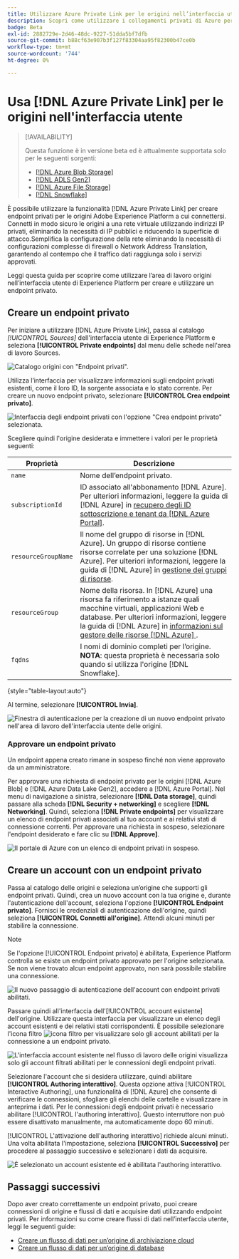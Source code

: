```yaml
---
title: Utilizzare Azure Private Link per le origini nell’interfaccia utente
description: Scopri come utilizzare i collegamenti privati di Azure per le origini nell’interfaccia utente di Experience Platform.
badge: Beta
exl-id: 2882729e-2d46-48dc-9227-51dda5bf7dfb
source-git-commit: b88cf63e907b3f127f83304aa95f82300b47ce0b
workflow-type: tm+mt
source-wordcount: '744'
ht-degree: 0%

---
```


# Usa [!DNL Azure Private Link] per le origini nell&#39;interfaccia utente

>[!AVAILABILITY]
>
>Questa funzione è in versione beta ed è attualmente supportata solo per le seguenti sorgenti:
>
>* [[!DNL Azure Blob Storage]](../../connectors/cloud-storage/blob.md)
>* [[!DNL ADLS Gen2]](../../connectors/cloud-storage/adls-gen2.md)
>* [[!DNL Azure File Storage]](../../connectors/cloud-storage/azure-file-storage.md)
>* [[!DNL Snowflake]](../../connectors/databases/snowflake.md)

È possibile utilizzare la funzionalità [!DNL Azure Private Link] per creare endpoint privati per le origini Adobe Experience Platform a cui connettersi. Connetti in modo sicuro le origini a una rete virtuale utilizzando indirizzi IP privati, eliminando la necessità di IP pubblici e riducendo la superficie di attacco.Semplifica la configurazione della rete eliminando la necessità di configurazioni complesse di firewall o Network Address Translation, garantendo al contempo che il traffico dati raggiunga solo i servizi approvati.

Leggi questa guida per scoprire come utilizzare l’area di lavoro origini nell’interfaccia utente di Experience Platform per creare e utilizzare un endpoint privato.

## Creare un endpoint privato

Per iniziare a utilizzare [!DNL Azure Private Link], passa al catalogo *[!UICONTROL Sources]* dell&#39;interfaccia utente di Experience Platform e seleziona **[!UICONTROL Private endpoints]** dal menu delle schede nell&#39;area di lavoro Sources.

![Catalogo origini con &quot;Endpoint privati&quot;.](../../images/tutorials/private-links/catalog.png)

Utilizza l’interfaccia per visualizzare informazioni sugli endpoint privati esistenti, come il loro ID, la sorgente associata e lo stato corrente. Per creare un nuovo endpoint privato, selezionare **[!UICONTROL Crea endpoint privato]**.

![Interfaccia degli endpoint privati con l&#39;opzione &quot;Crea endpoint privato&quot; selezionata.](../../images/tutorials/private-links/private-endpoints.png)

Scegliere quindi l&#39;origine desiderata e immettere i valori per le proprietà seguenti:

| Proprietà | Descrizione |
| --- | --- |
| `name` | Nome dell’endpoint privato. |
| `subscriptionId` | ID associato all&#39;abbonamento [!DNL Azure]. Per ulteriori informazioni, leggere la guida di [!DNL Azure] in [recupero degli ID sottoscrizione e tenant da  [!DNL Azure Portal]](https://learn.microsoft.com/en-us/azure/azure-portal/get-subscription-tenant-id). |
| `resourceGroupName` | Il nome del gruppo di risorse in [!DNL Azure]. Un gruppo di risorse contiene risorse correlate per una soluzione [!DNL Azure]. Per ulteriori informazioni, leggere la guida di [!DNL Azure] in [gestione dei gruppi di risorse](https://learn.microsoft.com/en-us/azure/azure-resource-manager/management/manage-resource-groups-portal). |
| `resourceGroup` | Nome della risorsa. In [!DNL Azure] una risorsa fa riferimento a istanze quali macchine virtuali, applicazioni Web e database. Per ulteriori informazioni, leggere la guida di [!DNL Azure] in [informazioni sul gestore delle risorse [!DNL Azure] ](https://learn.microsoft.com/en-us/azure/azure-resource-manager/management/overview). |
| `fqdns` | I nomi di dominio completi per l’origine. **NOTA**: questa proprietà è necessaria solo quando si utilizza l&#39;origine [!DNL Snowflake]. |

{style="table-layout:auto"}

Al termine, selezionare **[!UICONTROL Invia]**.

![Finestra di autenticazione per la creazione di un nuovo endpoint privato nell&#39;area di lavoro dell&#39;interfaccia utente delle origini.](../../images/tutorials/private-links/create-private-endpoint.png)

### Approvare un endpoint privato

Un endpoint appena creato rimane in sospeso finché non viene approvato da un amministratore.

Per approvare una richiesta di endpoint privato per le origini [!DNL Azure Blob] e [!DNL Azure Data Lake Gen2], accedere a [!DNL Azure Portal]. Nel menu di navigazione a sinistra, selezionare **[!DNL Data storage]**, quindi passare alla scheda **[!DNL Security + networking]** e scegliere **[!DNL Networking]**. Quindi, seleziona **[!DNL Private endpoints]** per visualizzare un elenco di endpoint privati associati al tuo account e ai relativi stati di connessione correnti. Per approvare una richiesta in sospeso, selezionare l&#39;endpoint desiderato e fare clic su **[!DNL Approve]**.

![Il portale di Azure con un elenco di endpoint privati in sospeso.](../../images/tutorials/private-links/azure.png)

## Creare un account con un endpoint privato

Passa al catalogo delle origini e seleziona un’origine che supporti gli endpoint privati. Quindi, crea un nuovo account con la tua origine e, durante l&#39;autenticazione dell&#39;account, seleziona l&#39;opzione **[!UICONTROL Endpoint privato]**. Fornisci le credenziali di autenticazione dell&#39;origine, quindi seleziona **[!UICONTROL Connetti all&#39;origine]**. Attendi alcuni minuti per stabilire la connessione.

>[!NOTE]
>
>Se l&#39;opzione [!UICONTROL Endpoint privato] è abilitata, Experience Platform controlla se esiste un endpoint privato approvato per l&#39;origine selezionata. Se non viene trovato alcun endpoint approvato, non sarà possibile stabilire una connessione.

![Il nuovo passaggio di autenticazione dell&#39;account con endpoint privati abilitati.](../../images/tutorials/private-links/new-account.png)

Passare quindi all&#39;interfaccia dell&#39;[!UICONTROL account esistente] dell&#39;origine. Utilizzare questa interfaccia per visualizzare un elenco degli account esistenti e dei relativi stati corrispondenti. È possibile selezionare l&#39;icona filtro ![icona filtro](../../../images/icons/filter.png) per visualizzare solo gli account abilitati per la connessione a un endpoint privato.

![L&#39;interfaccia account esistente nel flusso di lavoro delle origini visualizza solo gli account filtrati abilitati per le connessioni degli endpoint privati.](../../images/tutorials/private-links/existing-private-endpoints.png)

Selezionare l&#39;account che si desidera utilizzare, quindi abilitare **[!UICONTROL Authoring interattivo]**. Questa opzione attiva [!UICONTROL Interactive Authoring], una funzionalità di [!DNL Azure] che consente di verificare le connessioni, sfogliare gli elenchi delle cartelle e visualizzare in anteprima i dati. Per le connessioni degli endpoint privati è necessario abilitare [!UICONTROL l&#39;authoring interattivo]. Questo interruttore non può essere disattivato manualmente, ma automaticamente dopo 60 minuti.

[!UICONTROL L&#39;attivazione dell&#39;authoring interattivo] richiede alcuni minuti. Una volta abilitata l&#39;impostazione, seleziona **[!UICONTROL Successivo]** per procedere al passaggio successivo e selezionare i dati da acquisire.

![È selezionato un account esistente ed è abilitata l&#39;authoring interattivo.](../../images/tutorials/private-links/interactive-authoring.png)

## Passaggi successivi

Dopo aver creato correttamente un endpoint privato, puoi creare connessioni di origine e flussi di dati e acquisire dati utilizzando endpoint privati. Per informazioni su come creare flussi di dati nell’interfaccia utente, leggi le seguenti guide:

* [Creare un flusso di dati per un’origine di archiviazione cloud](../ui/dataflow/batch/cloud-storage.md)
* [Creare un flusso di dati per un’origine di database](../ui/dataflow/databases.md)
